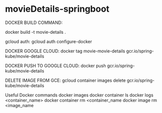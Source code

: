 # movieDetails-springboot

DOCKER BUILD COMMAND:

docker build -t movie-details .

gcloud auth: gcloud auth configure-docker

DOCKER GOOGLE CLOUD: docker tag movie-movie-details gcr.io/spring-kube/movie-details

DOCKER PUSH TO GOOGLE CLOUD: docker push gcr.io/spring-kube/movie-details

DELETE IMAGE FROM GCE: gcloud container images delete gcr.io/spring-kube/movie-details

Useful Docker commands docker images docker container ls docker logs <container_name> docker container rm <container_name docker image rm <image_name
